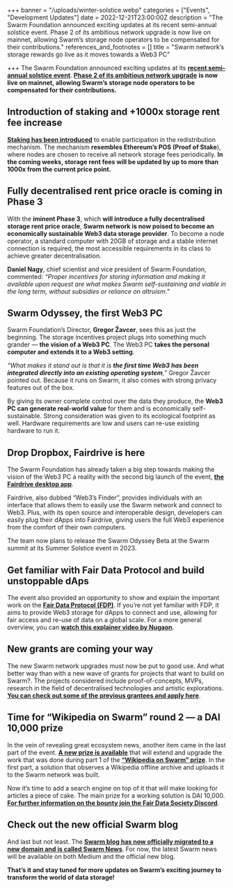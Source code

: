 +++
banner = "/uploads/winter-solstice.webp"
categories = ["Events", "Development Updates"]
date = 2022-12-21T23:00:00Z
description = "The Swarm Foundation announced exciting updates at its recent semi-annual solstice event. Phase 2 of its ambitious network upgrade is now live on mainnet, allowing Swarm’s storage node operators to be compensated for their contributions."
references_and_footnotes = []
title = "Swarm network’s storage rewards go live as it moves towards a Web3 PC"

+++
The Swarm Foundation announced exciting updates at its [**recent semi-annual solstice event**](https://www.youtube.com/watch?v=8cILZnmIf3Q). [**Phase 2 of its ambitious network upgrade**](https://blog.ethswarm.org/foundation/2022/towards-the-world-computer.-the-swarm-network-upgrade-has-started./) **is now live on mainnet, allowing Swarm’s storage node operators to be compensated for their contributions.**

## Introduction of staking and +1000x storage rent fee increase

[**Staking has been introduced**](https://blog.ethswarm.org/foundation/2022/the-mechanics-of-swarm-networks-storage-incentives/) to enable participation in the redistribution mechanism. The mechanism **resembles Ethereum’s POS (Proof of Stake**), where nodes are chosen to receive all network storage fees periodically. **In the coming weeks, storage rent fees will be updated by up to more than 1000x from the current price point.**

## Fully decentralised rent price oracle is coming in Phase 3

With the **iminent Phase 3**, which **will introduce a fully decentralised storage rent price oracle**, **Swarm network is now poised to become an economically sustainable Web3 data storage provider**. To become a node operator, a standard computer with 20GB of storage and a stable internet connection is required, the most accessible requirements in its class to achieve greater decentralisation.

**Daniel Nagy**, chief scientist and vice president of Swarm Foundation, commented: _“Proper incentives for storing information and making it available upon request are what makes Swarm self-sustaining and viable in the long term, without subsidies or reliance on altruism.”_

## Swarm Odyssey, the first Web3 PC

Swarm Foundation’s Director, **Gregor Žavcer**, sees this as just the beginning. The storage incentives project plugs into something much grander — **the vision of a Web3 PC**. The Web3 PC **takes the personal computer and extends it to a Web3 setting**.

_“What makes it stand out is that it is **the first time Web3 has been integrated directly into an existing operating system**,”_ Gregor Žavcer pointed out. Because it runs on Swarm, it also comes with strong privacy features out of the box.

By giving its owner complete control over the data they produce, the **Web3 PC can generate real-world value** for them and is economically self-sustainable. Strong consideration was given to its ecological footprint as well. Hardware requirements are low and users can re-use existing hardware to run it.

## Drop Dropbox, Fairdrive is here

The Swarm Foundation has already taken a big step towards making the vision of the Web3 PC a reality with the second big launch of the event, [**the Fairdrive desktop app**](https://fairdrive.fairdatasociety.org/).

Fairdrive, also dubbed “Web3’s Finder”, provides individuals with an interface that allows them to easily use the Swarm network and connect to Web3. Plus, with its open source and interoperable design, developers can easily plug their dApps into Fairdrive, giving users the full Web3 experience from the comfort of their own computers.

The team now plans to release the Swarm Odyssey Beta at the Swarm summit at its Summer Solstice event in 2023.

## Get familiar with Fair Data Protocol and build unstoppable dAps

The event also provided an opportunity to show and explain the important work on the [**Fair Data Protocol (FDP)**](https://fdp.fairdatasociety.org/). If you’re not yet familiar with FDP, it aims to provide Web3 storage for dApps to connect and use, allowing for fair access and re-use of data on a global scale. For a more general overview, you can [**watch this explainer video by Nugaon**](https://youtu.be/8cILZnmIf3Q?t=2013).

## New grants are coming your way

The new Swarm network upgrades must now be put to good use. And what better way than with a new wave of grants for projects that want to build on Swarm?. The projects considered include proof-of-concepts, MVPs, research in the field of decentralised technologies and artistic explorations. [**You can check out some of the previous grantees and apply here**](https://www.ethswarm.org/grants).

## Time for “Wikipedia on Swarm” round 2 — a DAI 10,000 prize

In the vein of revealing great ecosystem news, another item came in the last part of the event. [**A new prize is available**](https://gitcoin.co/issue/29656) that will extend and upgrade the work that was done during part 1 of the [**“Wikipedia on Swarm” prize**](https://medium.com/ethereum-swarm/announcing-50k-dai-prize-to-make-wikipedia-unstoppable-91f60513a873). In the first part, a solution that observes a Wikipedia offline archive and uploads it to the Swarm network was built.

Now it’s time to add a search engine on top of it that will make looking for articles a piece of cake. The main prize for a working solution is DAI 10,000. [**For further information on the bounty join the Fair Data Society Discord**](https://discord.gg/NaYTFhuu2s).

## Check out the new official Swarm blog

And last but not least. The [**Swarm blog has now officially migrated to a new domain and is called Swarm News**](https://blog.ethswarm.org/). For now, the latest Swarm news will be available on both Medium and the official new blog.

**That’s it and stay tuned for more updates on Swarm’s exciting journey to transform the world of data storage!**